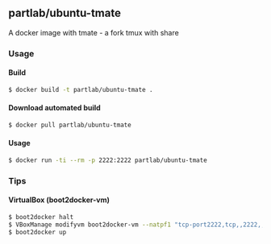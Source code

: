 ## partlab/ubuntu-tmate

A docker image with tmate - a fork tmux with share 

### Usage

#### Build

```bash
$ docker build -t partlab/ubuntu-tmate .
```

#### Download automated build

```bash
$ docker pull partlab/ubuntu-tmate
```

#### Usage

```bash
$ docker run -ti --rm -p 2222:2222 partlab/ubuntu-tmate
```

### Tips

#### VirtualBox (boot2docker-vm)

```bash
$ boot2docker halt
$ VBoxManage modifyvm boot2docker-vm --natpf1 "tcp-port2222,tcp,,2222,,2222"
$ boot2docker up
```
